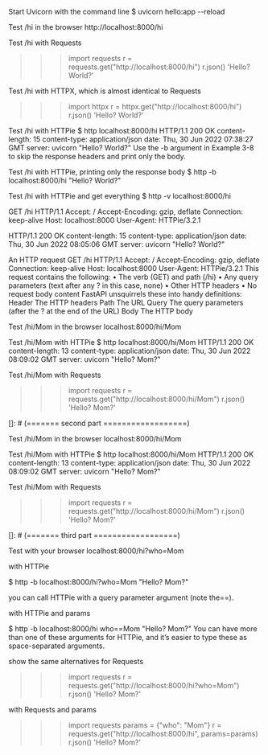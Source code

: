Start Uvicorn with the command line
$ uvicorn hello:app --reload

Test /hi in the browser
http://localhost:8000/hi

Test /hi with Requests
>>> import requests
>>> r = requests.get("http://localhost:8000/hi")
>>> r.json()
'Hello? World?'

Test /hi with HTTPX, which is almost identical to Requests
>>> import httpx
>>> r = httpx.get("http://localhost:8000/hi")
>>> r.json()
'Hello? World?'

Test /hi with HTTPie
$ http localhost:8000/hi
HTTP/1.1 200 OK
content-length: 15
content-type: application/json
date: Thu, 30 Jun 2022 07:38:27 GMT
server: uvicorn
"Hello? World?"
Use the -b argument in Example 3-8 to skip the response headers and print only the
body.

Test /hi with HTTPie, printing only the response body
$ http -b localhost:8000/hi
"Hello? World?"

Test /hi with HTTPie and get everything
$ http -v localhost:8000/hi

GET /hi HTTP/1.1
Accept: /
Accept-Encoding: gzip, deflate
Connection: keep-alive
Host: localhost:8000
User-Agent: HTTPie/3.2.1

HTTP/1.1 200 OK
content-length: 15
content-type: application/json
date: Thu, 30 Jun 2022 08:05:06 GMT
server: uvicorn
"Hello? World?"

An HTTP request
GET /hi HTTP/1.1
Accept: /
Accept-Encoding: gzip, deflate
Connection: keep-alive
Host: localhost:8000
User-Agent: HTTPie/3.2.1
This request contains the following:
• The verb (GET) and path (/hi)
• Any query parameters (text after any ? in this case, none)
• Other HTTP headers
• No request body content
FastAPI unsquirrels these into handy definitions:
Header
The HTTP headers
Path
The URL
Query
The query parameters (after the ? at the end of the URL)
Body
The HTTP body

Test /hi/Mom in the browser
localhost:8000/hi/Mom

Test /hi/Mom with HTTPie
$ http localhost:8000/hi/Mom
HTTP/1.1 200 OK
content-length: 13
content-type: application/json
date: Thu, 30 Jun 2022 08:09:02 GMT
server: uvicorn
"Hello? Mom?"

Test /hi/Mom with Requests
>>> import requests
>>> r = requests.get("http://localhost:8000/hi/Mom")
>>> r.json()
'Hello? Mom?'


[]: # (======= second part ==================)

Test /hi/Mom in the browser
localhost:8000/hi/Mom

Test /hi/Mom with HTTPie
$ http localhost:8000/hi/Mom
HTTP/1.1 200 OK
content-length: 13
content-type: application/json
date: Thu, 30 Jun 2022 08:09:02 GMT
server: uvicorn
"Hello? Mom?"

Test /hi/Mom with Requests
>>> import requests
>>> r = requests.get("http://localhost:8000/hi/Mom")
>>> r.json()
'Hello? Mom?'

[]: # (======= third part ==================)

Test with your browser
localhost:8000/hi?who=Mom

with HTTPie

$ http -b localhost:8000/hi?who=Mom
"Hello? Mom?"

you can call HTTPie with a query parameter argument (note the==).

with HTTPie and params

$ http -b localhost:8000/hi who==Mom
"Hello? Mom?"
You can have more than one of these arguments for HTTPie, and it’s easier to type
these as space-separated arguments.

 show the same alternatives for Requests

>>> import requests
>>> r = requests.get("http://localhost:8000/hi?who=Mom")
>>> r.json()
'Hello? Mom?'

 with Requests and params

>>> import requests
>>> params = {"who": "Mom"}
>>> r = requests.get("http://localhost:8000/hi", params=params)
>>> r.json()
'Hello? Mom?'
